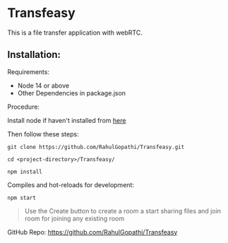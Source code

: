 # Transfeasy

This is a file transfer application with webRTC.

## Installation:

Requirements:

- Node 14 or above
- Other Dependencies in package.json

Procedure:

Install node if haven't installed from [here](https://nodejs.org/en/)

Then follow these steps:

```
git clone https://github.com/RahulGopathi/Transfeasy.git

cd <project-directory>/Transfeasy/

npm install
```

Compiles and hot-reloads for development:

```
npm start
```

> Use the Create button to create a room a start sharing files and join room for joining any existing room

GitHub Repo: https://github.com/RahulGopathi/Transfeasy
